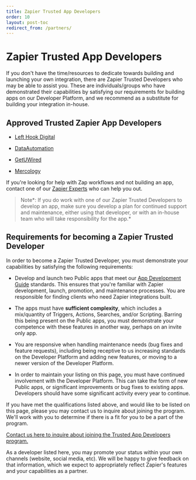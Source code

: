```yaml
---
title: Zapier Trusted App Developers
order: 10
layout: post-toc
redirect_from: /partners/
---
```



# Zapier Trusted App Developers

If you don't have the time/resources to dedicate towards building and launching your own integration, there are  Zapier Trusted Developers who may be able to assist you. These are individuals/groups who have demonstrated their capabilities by satisfying our requirements for building apps on our Developer Platform, and we recommend as a substitute for building your integration in-house. 

## Approved Trusted Zapier App Developers

* [Left Hook Digital](http://lefthookdigital.com/zapier-integration-developer-partner/)

* [DataAutomation](https://dataautomation.com/zapier-developer/)

* [GetUWired](https://www.getuwired.com/zapier-partner-page/)

* [Mercology](https://integration.mercology.net/)

If you're looking for help with Zap workflows and not building an app, contact one of our [Zapier Experts](https://zapier.com/experts/) who can help you out.

> Note*: If you do work with one of our Zapier Trusted Developers to develop an app, make sure you develop a plan for continued support and maintenance, either using that developer, or with an in-house team who will take responsibility for the app.*

## Requirements for becoming a Zapier Trusted Developer

In order to become a Zapier Trusted Developer, you must demonstrate your capabilities by satisfying the following requirements:

* Develop and launch two Public apps that meet our [App Development Guide](https://zapier.com/developer/documentation/v2/app-dev-guide/) standards. This ensures that you're familiar with Zapier development, launch, promotion, and maintenance processes. You are responsible for finding clients who need Zapier integrations built.

* The apps must have **sufficient complexity**, which includes a mix/quantity of Triggers, Actions, Searches, and/or Scripting. Barring this being present on the Public apps, you must demonstrate your competence with these features in another way, perhaps on an invite only app.

* You are responsive when handling maintenance needs (bug fixes and feature requests), including being receptive to us increasing standards on the Developer Platform and adding new features, or moving to a newer version of the Developer Platform.

* In order to maintain your listing on this page, you must have continued involvement with the Developer Platform. This can take the form of new Public apps, or significant improvements or bug fixes to existing apps. Developers should have some significant activity every year to continue.

If you have met the qualifications listed above, and would like to be listed on this page, please you may contact us to inquire about joining the program. We'll work with you to determine if there is a fit for you to be a part of the program.

[Contact us here to inquire about joining the Trusted App Developers program.](mailto:[partners@zapier.com]?subject=Requested+addition+to+Zapier+Trusted+App+Developers+listing)

As a developer listed here, you may promote your status within your own channels (website, social media, etc). We will be happy to give feedback on that information, which we expect to appropriately reflect Zapier's features and your capabilities as a partner.
